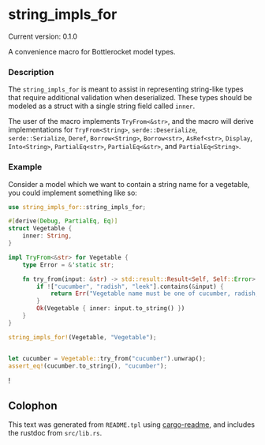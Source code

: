 # string_impls_for

Current version: 0.1.0


A convenience macro for Bottlerocket model types.

### Description

The `string_impls_for` is meant to assist in representing string-like types that require additional
validation when deserialized. These types should be modeled as a struct with a single string field
called `inner`.

The user of the macro implements `TryFrom<&str>`, and the macro will derive implementations for
`TryFrom<String>`, `serde::Deserialize`, `serde::Serialize`, `Deref`, `Borrow<String>`,
`Borrow<str>`, `AsRef<str>`, `Display`, `Into<String>`, `PartialEq<str>`, `PartialEq<&str>`, and
`PartialEq<String>`.

### Example

Consider a model which we want to contain a string name for a vegetable, you could implement
something like so:

```rust
use string_impls_for::string_impls_for;

#[derive(Debug, PartialEq, Eq)]
struct Vegetable {
    inner: String,
}

impl TryFrom<&str> for Vegetable {
    type Error = &'static str;

    fn try_from(input: &str) -> std::result::Result<Self, Self::Error> {
        if !["cucumber", "radish", "leek"].contains(&input) {
            return Err("Vegetable name must be one of cucumber, radish, or leek");
        }
        Ok(Vegetable { inner: input.to_string() })
    }
}

string_impls_for!(Vegetable, "Vegetable");


let cucumber = Vegetable::try_from("cucumber").unwrap();
assert_eq!(cucumber.to_string(), "cucumber");
```
!

## Colophon

This text was generated from `README.tpl` using [cargo-readme](https://crates.io/crates/cargo-readme), and includes the rustdoc from `src/lib.rs`.
